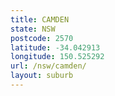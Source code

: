 ```yaml
---
title: CAMDEN
state: NSW
postcode: 2570
latitude: -34.042913
longitude: 150.525292
url: /nsw/camden/
layout: suburb
---
```


